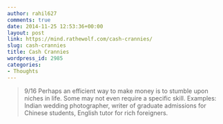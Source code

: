 ```yaml
---
author: rahil627
comments: true
date: 2014-11-25 12:53:36+00:00
layout: post
link: https://mind.rathewolf.com/cash-crannies/
slug: cash-crannies
title: Cash Crannies
wordpress_id: 2985
categories:
- Thoughts
---
```


<blockquote>
9/16
Perhaps an efficient way to make money is to stumble upon niches in life. Some may not even require a specific skill. Examples: Indian wedding photographer, writer of graduate admissions for Chinese students, English tutor for rich foreigners.</blockquote>
